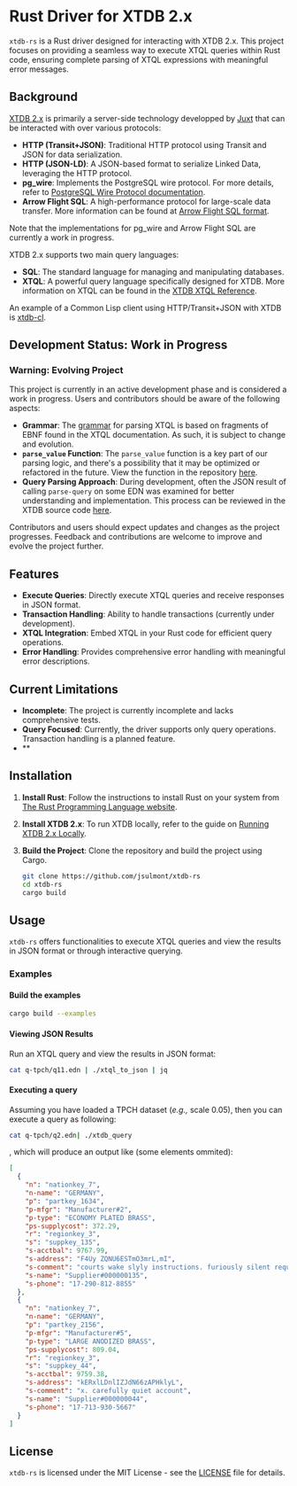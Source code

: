# Rust Driver for XTDB 2.x

`xtdb-rs` is a Rust driver designed for interacting with XTDB 2.x. This project focuses on providing a seamless way to execute XTQL queries within Rust code, ensuring complete parsing of XTQL expressions with meaningful error messages.

## Background

[XTDB 2.x](https://xtdb.com/v2) is primarily a server-side technology developped by [Juxt](https://www.juxt.pro) that can be interacted with over various protocols:

- **HTTP (Transit+JSON)**: Traditional HTTP protocol using Transit and JSON for data serialization.
- **HTTP (JSON-LD)**: A JSON-based format to serialize Linked Data, leveraging the HTTP protocol.
- **pg_wire**: Implements the PostgreSQL wire protocol. For more details, refer to [PostgreSQL Wire Protocol documentation](https://www.postgresql.org/docs/current/protocol.html).
- **Arrow Flight SQL**: A high-performance protocol for large-scale data transfer. More information can be found at [Arrow Flight SQL format](https://arrow.apache.org/docs/format/FlightSql.html).

Note that the implementations for pg_wire and Arrow Flight SQL are currently a work in progress.

XTDB 2.x supports two main query languages:

- **SQL**: The standard language for managing and manipulating databases.
- **XTQL**: A powerful query language specifically designed for XTDB. More information on XTQL can be found in the [XTDB XTQL Reference](https://docs.xtdb.com/reference/main.html).

An example of a Common Lisp client using HTTP/Transit+JSON with XTDB is [xtdb-cl](https://github.com/jsulmont/xtdb-cl).

## Development Status: Work in Progress

### Warning: Evolving Project

This project is currently in an active development phase and is considered a work in progress. Users and contributors should be aware of the following aspects:

- **Grammar**: The [grammar](src/xtql/pest/xtql.pest) for parsing XTQL is based on fragments of EBNF found in the XTQL documentation. As such, it is subject to change and evolution. 
- **`parse_value` Function**: The `parse_value` function is a key part of our parsing logic, and there's a possibility that it may be optimized or refactored in the future. View the function in the repository [here](src/xtql/parse.rs#L70).
- **Query Parsing Approach**: During development, often the JSON result of calling `parse-query` on some EDN was examined for better understanding and implementation. This process can be reviewed in the XTDB source code [here](https://github.com/xtdb/xtdb/blob/2.x/api/src/main/clojure/xtdb/xtql/edn.clj#L19).

Contributors and users should expect updates and changes as the project progresses. Feedback and contributions are welcome to improve and evolve the project further.


## Features

- **Execute Queries**: Directly execute XTQL queries and receive responses in JSON format.
- **Transaction Handling**: Ability to handle transactions (currently under development).
- **XTQL Integration**: Embed XTQL in your Rust code for efficient query operations.
- **Error Handling**: Provides comprehensive error handling with meaningful error descriptions.

## Current Limitations

- **Incomplete**: The project is currently incomplete and lacks comprehensive tests.
- **Query Focused**: Currently, the driver supports only query operations. Transaction handling is a planned feature.
- **

## Installation

1. **Install Rust**: Follow the instructions to install Rust on your system from [The Rust Programming Language website](https://www.rust-lang.org/learn/get-started).
2. **Install XTDB 2.x**: To run XTDB locally, refer to the guide on [Running XTDB 2.x Locally](https://docs.xtdb.com/intro/getting-started).
3. **Build the Project**: Clone the repository and build the project using Cargo.

    ```bash
    git clone https://github.com/jsulmont/xtdb-rs
    cd xtdb-rs
    cargo build
    ```

## Usage

`xtdb-rs` offers functionalities to execute XTQL queries and view the results in JSON format or through interactive querying.

### Examples

#### Build the examples
```bash
cargo build --examples
```

#### Viewing JSON Results

Run an XTQL query and view the results in JSON format:

```bash
cat q-tpch/q11.edn | ./xtql_to_json | jq
```

#### Executing a query

Assuming you have loaded a TPCH dataset (_e.g.,_ scale 0.05), then you can execute a query as following:

```bash
cat q-tpch/q2.edn| ./xtdb_query
```
, which will produce an output like (some elements ommited):
```json
[
  {
    "n": "nationkey_7",
    "n-name": "GERMANY",
    "p": "partkey_1634",
    "p-mfgr": "Manufacturer#2",
    "p-type": "ECONOMY PLATED BRASS",
    "ps-supplycost": 372.29,
    "r": "regionkey_3",
    "s": "suppkey_135",
    "s-acctbal": 9767.99,
    "s-address": "F4Uy ZQNU6ESTmO3mrL,mI",
    "s-comment": "courts wake slyly instructions. furiously silent requests cajol",
    "s-name": "Supplier#000000135",
    "s-phone": "17-290-812-8855"
  },
  {
    "n": "nationkey_7",
    "n-name": "GERMANY",
    "p": "partkey_2156",
    "p-mfgr": "Manufacturer#5",
    "p-type": "LARGE ANODIZED BRASS",
    "ps-supplycost": 809.04,
    "r": "regionkey_3",
    "s": "suppkey_44",
    "s-acctbal": 9759.38,
    "s-address": "kERxlLDnlIZJdN66zAPHklyL",
    "s-comment": "x. carefully quiet account",
    "s-name": "Supplier#000000044",
    "s-phone": "17-713-930-5667"
  }
]
```





## License

`xtdb-rs` is licensed under the MIT License - see the [LICENSE](LICENSE) file for details.


